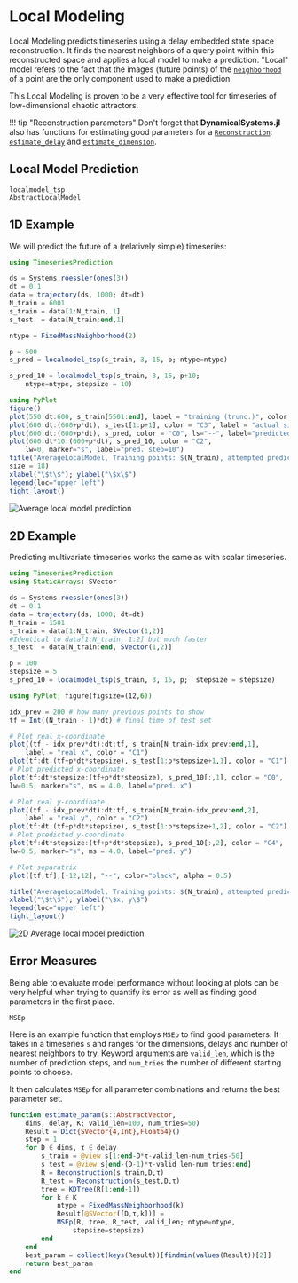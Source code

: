 # Local Modeling

Local Modeling predicts timeseries using a delay embedded state space reconstruction.
It finds the nearest neighbors of a query point within this reconstructed space and applies
a local model to make a prediction. "Local" model refers to the fact that the images (future points) of the [`neighborhood`](@ref) of a point are the only component used
to make a prediction.

This Local Modeling is proven to be a very effective tool for timeseries of low-dimensional chaotic attractors.


!!! tip "Reconstruction parameters"
    Don't forget that **DynamicalSystems.jl** also has functions for estimating
    good parameters for
    a [`Reconstruction`](@ref): [`estimate_delay`](@ref) and [`estimate_dimension`](@ref).

## Local Model Prediction
```@docs
localmodel_tsp
AbstractLocalModel
```
## 1D Example
We will predict the future of a (relatively simple) timeseries:
```julia
using TimeseriesPrediction

ds = Systems.roessler(ones(3))
dt = 0.1
data = trajectory(ds, 1000; dt=dt)
N_train = 6001
s_train = data[1:N_train, 1]
s_test  = data[N_train:end,1]

ntype = FixedMassNeighborhood(2)

p = 500
s_pred = localmodel_tsp(s_train, 3, 15, p; ntype=ntype)

s_pred_10 = localmodel_tsp(s_train, 3, 15, p÷10;
    ntype=ntype, stepsize = 10)

using PyPlot
figure()
plot(550:dt:600, s_train[5501:end], label = "training (trunc.)", color = "C1")
plot(600:dt:(600+p*dt), s_test[1:p+1], color = "C3", label = "actual signal")
plot(600:dt:(600+p*dt), s_pred, color = "C0", ls="--", label="predicted")
plot(600:dt*10:(600+p*dt), s_pred_10, color = "C2",
    lw=0, marker="s", label="pred. step=10")
title("AverageLocalModel, Training points: $(N_train), attempted prediction: $(p)",
size = 18)
xlabel("\$t\$"); ylabel("\$x\$")
legend(loc="upper left")
tight_layout()
```
![Average local model prediction](https://i.imgur.com/VJSjHMI.png)

## 2D Example
Predicting multivariate timeseries works the same as with scalar timeseries.
```julia
using TimeseriesPrediction
using StaticArrays: SVector

ds = Systems.roessler(ones(3))
dt = 0.1
data = trajectory(ds, 1000; dt=dt)
N_train = 1501
s_train = data[1:N_train, SVector(1,2)]
#Identical to data[1:N_train, 1:2] but much faster
s_test  = data[N_train:end, SVector(1,2)]

p = 100
stepsize = 5
s_pred_10 = localmodel_tsp(s_train, 3, 15, p;  stepsize = stepsize)

using PyPlot; figure(figsize=(12,6))

idx_prev = 200 # how many previous points to show
tf = Int((N_train - 1)*dt) # final time of test set

# Plot real x-coordinate
plot((tf - idx_prev*dt):dt:tf, s_train[N_train-idx_prev:end,1],
    label = "real x", color = "C1")
plot(tf:dt:(tf+p*dt*stepsize), s_test[1:p*stepsize+1,1], color = "C1")
# Plot predicted x-coordinate
plot(tf:dt*stepsize:(tf+p*dt*stepsize), s_pred_10[:,1], color = "C0",
lw=0.5, marker="s", ms = 4.0, label="pred. x")

# Plot real y-coordinate
plot((tf - idx_prev*dt):dt:tf, s_train[N_train-idx_prev:end,2],
    label = "real y", color = "C2")
plot(tf:dt:(tf+p*dt*stepsize), s_test[1:p*stepsize+1,2], color = "C2")
# Plot predicted y-coordinate
plot(tf:dt*stepsize:(tf+p*dt*stepsize), s_pred_10[:,2], color = "C4",
lw=0.5, marker="s", ms = 4.0, label="pred. y")

# Plot separatrix
plot([tf,tf],[-12,12], "--", color="black", alpha = 0.5)

title("AverageLocalModel, Training points: $(N_train), attempted prediction: $(p), step=$(stepsize)", size = 14)
xlabel("\$t\$"); ylabel("\$x, y\$")
legend(loc="upper left")
tight_layout()
```
![2D Average local model prediction](https://i.imgur.com/pewxuFl.png)

## Error Measures
Being able to evaluate model performance without looking at plots can be very helpful
when trying to quantify its error as well as finding good parameters in the first place.

```@docs
MSEp
```

Here is an example function that employs `MSEp` to find good parameters. It takes in
a timeseries `s` and ranges for the dimensions, delays and number of nearest neighbors to
 try. Keyword arguments are `valid_len`, which is the number of
prediction steps, and `num_tries` the number of different starting points to choose.

It then calculates `MSEp` for all parameter combinations and returns the best parameter
set.
```julia
function estimate_param(s::AbstractVector,
    dims, delay, K; valid_len=100, num_tries=50)
    Result = Dict{SVector{4,Int},Float64}()
    step = 1
    for D ∈ dims, τ ∈ delay
        s_train = @view s[1:end-D*τ-valid_len-num_tries-50]
        s_test = @view s[end-(D-1)*τ-valid_len-num_tries:end]
        R = Reconstruction(s_train,D,τ)
        R_test = Reconstruction(s_test,D,τ)
        tree = KDTree(R[1:end-1])
        for k ∈ K
            ntype = FixedMassNeighborhood(k)
            Result[@SVector([D,τ,k])] =
            MSEp(R, tree, R_test, valid_len; ntype=ntype,
                stepsize=stepsize)
        end
    end
    best_param = collect(keys(Result))[findmin(values(Result))[2]]
    return best_param
end
```
